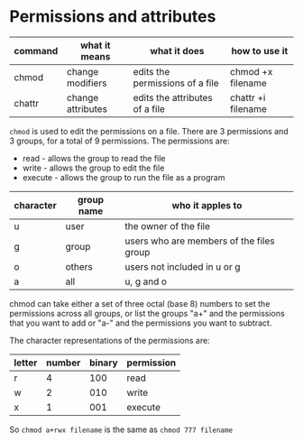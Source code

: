 Permissions and attributes
==========================
command|what it means| what it does|how to use it
-------|-------------|-------------|-------------
chmod  | change modifiers| edits the permissions of a file| chmod +x filename
chattr | change attributes | edits the attributes of a file | chattr +i filename

`chmod` is used to edit the permissions on a file. There are 3 permissions and 3
groups, for a total of 9 permissions. The permissions are:
  *  read     - allows the group to read the file
  *  write    - allows the group to edit the file
  *  execute  - allows the group to run the file as a program


character |group name | who it apples to
----------|-----------|-----------
u         |  user     | the owner of the file
g         |  group    | users who are members of the files group
o         |  others   | users not included in u or g
a         |  all      | u, g and o


chmod can take either a set of three octal (base 8) numbers to set the
permissions across all groups, or list the groups "a+" and the permissions that you want to add or
"a-" and the permissions you want to subtract.

The character representations of the permissions are:

letter |number| binary | permission
-------|------|--------|-----
r      |4     |100     |read
w      |2     |010     |write
x      |1     |001     |execute

So `chmod a+rwx filename` is the same as `chmod 777 filename`
